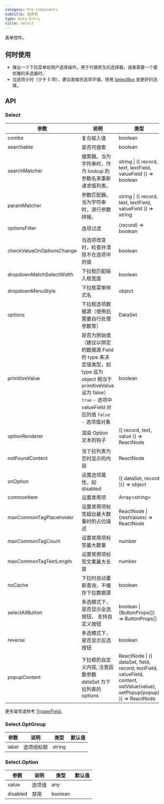 ```yaml
---
category: Pro Components
subtitle: 选择框
type: Data Entry
title: Select
---
```


表单控件。

## 何时使用

- 弹出一个下拉菜单给用户选择操作，用于代替原生的选择器，或者需要一个更优雅的多选器时。
- 当选项少时（少于 5 项），建议直接将选项平铺，使用 [SelectBox](/components-pro/select-box) 是更好的选择。

## API

### Select

| 参数 | 说明 | 类型 | 默认值 |
| --- | --- | --- | --- |
| combo | 复合输入值 | boolean | false |
| searchable | 是否可搜索 | boolean | false |
| searchMatcher | 搜索器。当为字符串时，作为 lookup 的参数名来重新请求值列表。 | string \| ({ record, text, textField, valueField }) => boolean | ({ record, text, textField }) => record.get(textField) && record.get(textField).indexOf(text) !== -1 |
| paramMatcher | 参数匹配器。当为字符串时，进行参数拼接。 | string \| ({ record, text, textField, valueField }) => string | |
| optionsFilter | 选项过滤 | (record) => boolean |  |
| checkValueOnOptionsChange | 当选项改变时，检查并清除不在选项中的值 | boolean | true |
| dropdownMatchSelectWidth | 下拉框匹配输入框宽度 | boolean | true |
| dropdownMenuStyle | 下拉框菜单样式名 | object |  |
| options | 下拉框选项数据源（使用后需要自行处理参数等） | DataSet |  |
| primitiveValue | 是否为原始值（建议以绑定的数据源 Field 的 type 来决定值类型，如 type 设为 object 相当于 primitiveValue 设为 false）`true` - 选项中 valueField 对应的值 `false` - 选项值对象 | boolean |  |
| optionRenderer | 渲染 Option 文本的钩子 | ({ record, text, value }) => ReactNode |  |
| notFoundContent | 当下拉列表为空时显示的内容 | ReactNode |  |
| onOption | 设置选项属性，如 disabled | ({ dataSet, record })) => object |  |
| commonItem | 设置常用项 | Array&lt;string&gt;  | undefined |
| maxCommonTagPlaceholder | 设置常用项标签超出最大数量时的占位描述 | ReactNode \| (restValues) => ReactNode |  |
| maxCommonTagCount | 设置常用项标签最大数量 | number |  |
| maxCommonTagTextLength | 设置常用项标签文案最大长度 | number |  |
| noCache    | 下拉时自动重新查询，不缓存下拉数据源                                   | boolean |   |
| selectAllButton | 多选模式下，是否显示全选按钮， 支持自定义按钮  | boolean \| (ButtonProps[]) => ButtonProps[] | true  |
| reverse | 多选模式下，是否显示反选按钮 | boolean | false  |
| popupContent | 下拉框的自定义内容, 注意函数参数 dataSet 为下拉列表的 options  | ReactNode \| ({ dataSet, field, record, textField, valueField, content, setValue(value), setPopup(popup) }) => ReactNode |  |

更多属性请参考 [TriggerField](/components-pro/trigger-field/#TriggerField)。

### Select.OptGroup

| 参数  | 说明       | 类型   | 默认值 |
| ----- | ---------- | ------ | ------ |
| label | 选项组标题 | string |        |

### Select.Option

| 参数     | 说明   | 类型    | 默认值 |
| -------- | ------ | ------- | ------ |
| value    | 选项值 | any     |
| disabled | 禁用   | boolean |        |  |

<style>
.code-box-demo .c7n-pro-select-wrapper {
  margin-bottom: .1rem;
}
</style>
